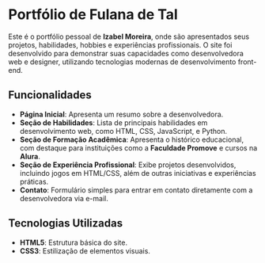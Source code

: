 # Portfólio de Fulana de Tal

Este é o portfólio pessoal de **Izabel Moreira**, onde são apresentados seus projetos, habilidades, hobbies e experiências profissionais. O site foi desenvolvido para demonstrar suas capacidades como desenvolvedora web e designer, utilizando tecnologias modernas de desenvolvimento front-end.

## Funcionalidades

- **Página Inicial**: Apresenta um resumo sobre a desenvolvedora.
- **Seção de Habilidades**: Lista de principais habilidades em desenvolvimento web, como HTML, CSS, JavaScript, e Python.
- **Seção de Formação Acadêmica**: Apresenta o histórico educacional, com destaque para instituições como a  **Faculdade Promove** e cursos na **Alura**.
- **Seção de Experiência Profissional**: Exibe projetos desenvolvidos, incluindo jogos em HTML/CSS, além de outras iniciativas e experiências práticas.
- **Contato**: Formulário simples para entrar em contato diretamente com a desenvolvedora via e-mail.

## Tecnologias Utilizadas

- **HTML5**: Estrutura básica do site.
- **CSS3**: Estilização de elementos visuais.


